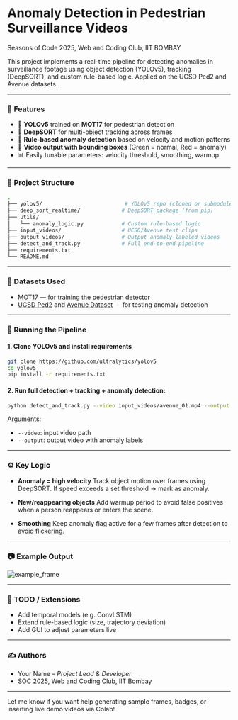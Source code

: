 # Anomaly Detection in Pedestrian Surveillance Videos
Seasons of Code 2025, Web and Coding Club, IIT BOMBAY




This project implements a real-time pipeline for detecting anomalies in surveillance footage using object detection (YOLOv5), tracking (DeepSORT), and custom rule-based logic. Applied on the UCSD Ped2 and Avenue datasets.

---

### 📌 Features

* 🧠 **YOLOv5** trained on **MOT17** for pedestrian detection
* 🧭 **DeepSORT** for multi-object tracking across frames
* 🚨 **Rule-based anomaly detection** based on velocity and motion patterns
* 🎥 **Video output with bounding boxes** (Green = normal, Red = anomaly)
* 📊 Easily tunable parameters: velocity threshold, smoothing, warmup

---

### 📁 Project Structure

```bash
.
├── yolov5/                          # YOLOv5 repo (cloned or submodule)
├── deep_sort_realtime/             # DeepSORT package (from pip)
├── utils/
│   └── anomaly_logic.py            # Custom rule-based logic
├── input_videos/                   # UCSD/Avenue test clips
├── output_videos/                  # Output anomaly-labeled videos
├── detect_and_track.py             # Full end-to-end pipeline
├── requirements.txt
└── README.md
```

---

### 🧪 Datasets Used

* [MOT17](https://motchallenge.net/data/MOT17/) — for training the pedestrian detector
* [UCSD Ped2](http://www.svcl.ucsd.edu/projects/anomaly/dataset.htm) and [Avenue Dataset](http://www.cse.cuhk.edu.hk/leojia/projects/detectabnormal/dataset.html) — for testing anomaly detection

---

### 🚀 Running the Pipeline

#### 1. Clone YOLOv5 and install requirements

```bash
git clone https://github.com/ultralytics/yolov5
cd yolov5
pip install -r requirements.txt
```

#### 2. Run full detection + tracking + anomaly detection:

```bash
python detect_and_track.py --video input_videos/avenue_01.mp4 --output output_videos/result_01.mp4
```

Arguments:

* `--video`: input video path
* `--output`: output video with anomaly labels

---

### ⚙️ Key Logic

* **Anomaly = high velocity**
  Track object motion over frames using DeepSORT. If speed exceeds a set threshold → mark as anomaly.

* **New/reappearing objects**
  Add warmup period to avoid false positives when a person reappears or enters the scene.

* **Smoothing**
  Keep anomaly flag active for a few frames after detection to avoid flickering.

---

### 📷 Example Output

![example\_frame](https://github.com/yourusername/yourrepo/raw/main/assets/sample_frame.png)

---

### 📌 TODO / Extensions

* Add temporal models (e.g. ConvLSTM)
* Extend rule-based logic (size, trajectory deviation)
* Add GUI to adjust parameters live

---

### ✍️ Authors

* Your Name – *Project Lead & Developer*
* SOC 2025, Web and Coding Club, IIT Bombay

---

Let me know if you want help generating sample frames, badges, or inserting live demo videos via Colab!
